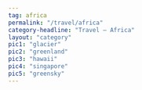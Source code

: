 ```yaml
---
tag: africa
permalink: "/travel/africa"
category-headline: "Travel – Africa"
layout: "category"
pic1: "glacier"
pic2: "greenland"
pic3: "hawaii"
pic4: "singapore"
pic5: "greensky"
---
```


